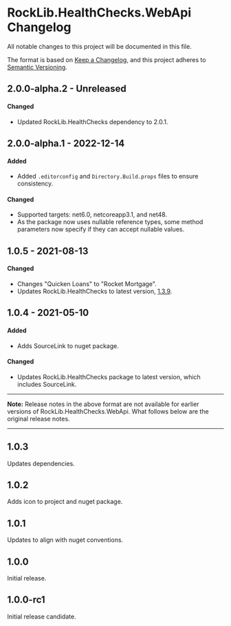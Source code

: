# RockLib.HealthChecks.WebApi Changelog

All notable changes to this project will be documented in this file.

The format is based on [Keep a Changelog](https://keepachangelog.com/en/1.0.0/),
and this project adheres to [Semantic Versioning](https://semver.org/spec/v2.0.0.html).

## 2.0.0-alpha.2 - Unreleased

#### Changed
- Updated RockLib.HealthChecks dependency to 2.0.1.

## 2.0.0-alpha.1 - 2022-12-14

#### Added
- Added `.editorconfig` and `Directory.Build.props` files to ensure consistency.

#### Changed
- Supported targets: net6.0, netcoreapp3.1, and net48.
- As the package now uses nullable reference types, some method parameters now specify if they can accept nullable values.

## 1.0.5 - 2021-08-13

#### Changed

- Changes "Quicken Loans" to "Rocket Mortgage".
- Updates RockLib.HealthChecks to latest version, [1.3.9](https://github.com/RockLib/RockLib.HealthChecks/blob/main/RockLib.HealthChecks/CHANGELOG.md#139---2021-08-13).

## 1.0.4 - 2021-05-10

#### Added

- Adds SourceLink to nuget package.

#### Changed

- Updates RockLib.HealthChecks package to latest version, which includes SourceLink.

----

**Note:** Release notes in the above format are not available for earlier versions of
RockLib.HealthChecks.WebApi. What follows below are the original release notes.

----

## 1.0.3

Updates dependencies.

## 1.0.2

Adds icon to project and nuget package.

## 1.0.1

Updates to align with nuget conventions.

## 1.0.0

Initial release.

## 1.0.0-rc1

Initial release candidate.
